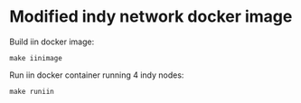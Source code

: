 # Modified indy network docker image

Build iin docker image:
```
make iinimage
```

Run iin docker container running 4 indy nodes:
```
make runiin
```